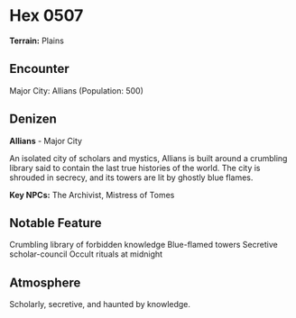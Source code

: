 # Hex 0507

**Terrain:** Plains

## Encounter
Major City: Allians (Population: 500)

## Denizen
**Allians** - Major City

An isolated city of scholars and mystics, Allians is built around a crumbling library said to contain the last true histories of the world. The city is shrouded in secrecy, and its towers are lit by ghostly blue flames.

**Key NPCs:** The Archivist, Mistress of Tomes

## Notable Feature
Crumbling library of forbidden knowledge
Blue-flamed towers
Secretive scholar-council
Occult rituals at midnight

## Atmosphere
Scholarly, secretive, and haunted by knowledge.
